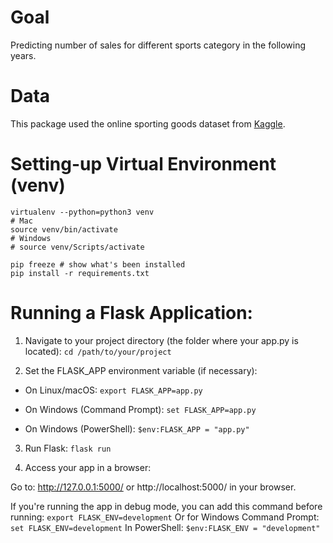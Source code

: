 # Goal
Predicting number of sales for different sports category in the following years.

# Data
This package used the online sporting goods dataset from [Kaggle](https://www.kaggle.com/datasets/gabrielsantello/wholesale-and-retail-orders-dataset).

# Setting-up Virtual Environment (venv)
```
virtualenv --python=python3 venv
# Mac
source venv/bin/activate
# Windows
# source venv/Scripts/activate 

pip freeze # show what's been installed
pip install -r requirements.txt

```

# Running a Flask Application:

1. Navigate to your project directory (the folder where your app.py is located): 
```cd /path/to/your/project```

2. Set the FLASK_APP environment variable (if necessary):

- On Linux/macOS:  ```export FLASK_APP=app.py```

- On Windows (Command Prompt): ```set FLASK_APP=app.py```

- On Windows (PowerShell): ```$env:FLASK_APP = "app.py"```

3. Run Flask:
```flask run```

4. Access your app in a browser:

Go to: http://127.0.0.1:5000/ or http://localhost:5000/ in your browser.

If you're running the app in debug mode, you can add this command before running:
```export FLASK_ENV=development```
Or for Windows Command Prompt:
```set FLASK_ENV=development```
In PowerShell:
```$env:FLASK_ENV = "development"```


